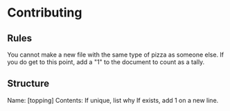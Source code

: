 # Contributing

## Rules

You cannot make a new file with the same type of pizza as someone else. If you do get to this point, add a "1" to the document to count as a tally.

## Structure
Name: [topping]
Contents: 
    If unique, list why
    If exists, add 1 on a new line.